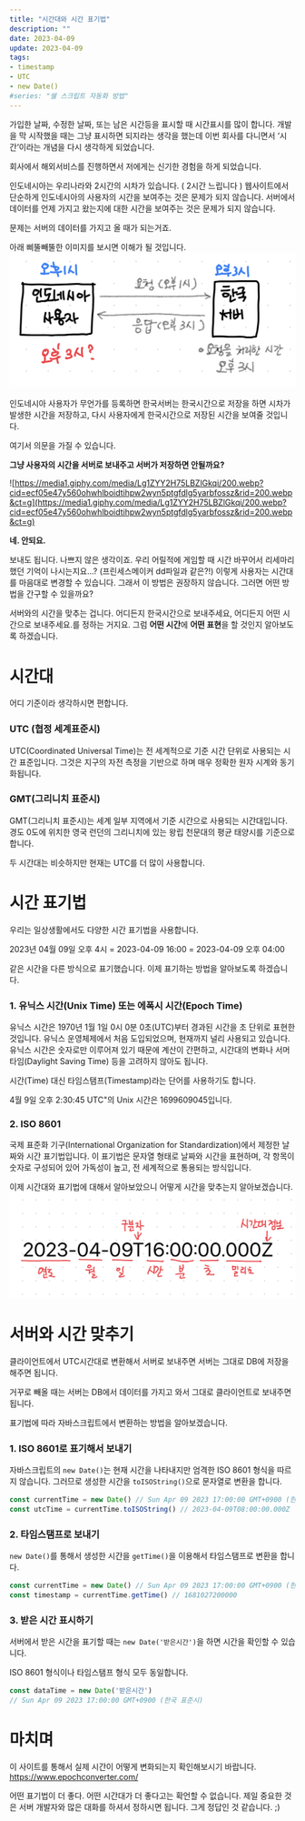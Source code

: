 ```yaml
---
title: "시간대와 시간 표기법"
description: ""
date: 2023-04-09
update: 2023-04-09
tags:
- timestamp
- UTC
- new Date()
#series: "쉘 스크립트 자동화 방법"
---
```

가입한 날짜, 수정한 날짜, 또는 남은 시간등을 표시할 때 시간표시를 많이 합니다. 개발을 막 시작했을 때는 그냥 표시하면 되지라는 생각을 했는데 이번 회사를 다니면서 ‘시간’이라는 개념을 다시 생각하게 되었습니다.

회사에서 해외서비스를 진행하면서 저에게는 신기한 경험을 하게 되었습니다.

인도네시아는 우리나라와 2시간의 시차가 있습니다. ( 2시간 느립니다 ) 웹사이트에서 단순하게 인도네시아의 사용자의 시간을 보여주는 것은 문제가 되지 않습니다. 서버에서 데이터를 언제 가지고 왔는지에 대한 시간을 보여주는 것은 문제가 되지 않습니다.

문제는 서버의 데이터를 가지고 올 때가 되는거죠.

아래 삐뚤빼뚤한 이미지를 보시면 이해가 될 것입니다.
![](img41.png)

인도네시아 사용자가 무언가를 등록하면 한국서버는 한국시간으로 저장을 하면 시차가 발생한 시간을 저장하고, 다시 사용자에게 한국시간으로 저장된 시간을 보여줄 것입니다.

여기서 의문을 가질 수 있습니다.

**그냥 사용자의 시간을 서버로 보내주고 서버가 저장하면 안될까요?**

![https://media1.giphy.com/media/Lg1ZYY2H75LBZlGkqi/200.webp?cid=ecf05e47y560ohwhlboidtihpw2wyn5ptgfdlg5yarbfossz&rid=200.webp&ct=g](https://media1.giphy.com/media/Lg1ZYY2H75LBZlGkqi/200.webp?cid=ecf05e47y560ohwhlboidtihpw2wyn5ptgfdlg5yarbfossz&rid=200.webp&ct=g)

**네. 안되요.**

보내도 됩니다. 나쁘지 않은 생각이죠. 우리 어릴적에 게임할 때 시간 바꾸어서 리세마리 했던 기억이 나시는지요…? (프린세스메이커 dd파일과 같은?!) 이렇게 사용자는 시간대를 마음대로 변경할 수 있습니다. 그래서 이 방법은 권장하지 않습니다. 그러면 어떤 방법을 간구할 수 있을까요?

서버와의 시간을 맞추는 겁니다. 어디든지 한국시간으로 보내주세요, 어디든지 어떤 시간으로 보내주세요.를 정하는 거지요. 그럼 **어떤 시간**에 **어떤 표현**을 할 것인지 알아보도록 하겠습니다.

# 시간대

어디 기준이라 생각하시면 편합니다.

### UTC (협정 세계표준시)

UTC(Coordinated Universal Time)는 전 세계적으로 기준 시간 단위로 사용되는 시간 표준입니다. 그것은 지구의 자전 측정을 기반으로 하며 매우 정확한 원자 시계와 동기화됩니다.

### GMT(그리니치 표준시)

GMT(그리니치 표준시)는 세계 일부 지역에서 기준 시간으로 사용되는 시간대입니다. 경도 0도에 위치한 영국 런던의 그리니치에 있는 왕립 천문대의 평균 태양시를 기준으로 합니다.

두 시간대는 비슷하지만 현재는 UTC를 더 많이 사용합니다.

# 시간 표기법

우리는 일상생활에서도 다양한 시간 표기법을 사용합니다.

2023년 04월 09일 오후 4시 = 2023-04-09 16:00 = 2023-04-09 오후 04:00

같은 시간을 다른 방식으로 표기했습니다. 이제 표기하는 방법을 알아보도록 하겠습니다.

### **1. 유닉스 시간(Unix Time) 또는 에폭시 시간(Epoch Time)**

유닉스 시간은 1970년 1월 1일 0시 0분 0초(UTC)부터 경과된 시간을 초 단위로 표현한 것입니다. 유닉스 운영체제에서 처음 도입되었으며, 현재까지 널리 사용되고 있습니다. 유닉스 시간은 숫자로만 이루어져 있기 때문에 계산이 간편하고, 시간대의 변화나 서머타임(Daylight Saving Time) 등을 고려하지 않아도 됩니다.

시간(Time) 대신 타임스탬프(Timestamp)라는 단어를 사용하기도 합니다.

4월 9일 오후 2:30:45 UTC"의 Unix 시간은 1699609045입니다.

### 2. ISO 8601

국제 표준화 기구(International Organization for Standardization)에서 제정한 날짜와 시간 표기법입니다. 이 표기법은 문자열 형태로 날짜와 시간을 표현하며, 각 항목이 숫자로 구성되어 있어 가독성이 높고, 전 세계적으로 통용되는 방식입니다.

이제 시간대와 표기법에 대해서 알아보았으니 어떻게 시간을 맞추는지 알아보겠습니다.
![](img42.png)

# 서버와 시간 맞추기

클라이언트에서 UTC시간대로 변환해서 서버로 보내주면 서버는 그대로 DB에 저장을 해주면 됩니다.

거꾸로 빼올 때는 서버는 DB에서 데이터를 가지고 와서 그대로 클라이언트로 보내주면 됩니다.

표기법에 따라 자바스크립트에서 변환하는 방법을 알아보겠습니다.

### 1. ISO 8601로 표기해서 보내기

자바스크립트의 `new Date()`는 현재 시간을 나타내지만 엄격한 ISO 8601 형식을 따르지 않습니다. 그러므로 생성한 시간을 `toISOString()`으로 문자열로 변환을 합니다.
```js
const currentTime = new Date() // Sun Apr 09 2023 17:00:00 GMT+0900 (한국 표준시)
const utcTime = currentTime.toISOString() // 2023-04-09T08:00:00.000Z
```

### 2. 타임스탬프로 보내기

`new Date()`를 통해서 생성한 시간을 `getTime()`을 이용해서 타임스탬프로 변환을 합니다.

```js
const currentTime = new Date() // Sun Apr 09 2023 17:00:00 GMT+0900 (한국 표준시)
const timestamp = currentTime.getTime() // 1681027200000
```

### 3. 받은 시간 표시하기

서버에서 받은 시간을 표기할 때는 `new Date('받은시간')`을 하면 시간을 확인할 수 있습니다.

ISO 8601 형식이나 타임스탬프 형식 모두 동일합니다.

```js
const dataTime = new Date('받은시간') 
// Sun Apr 09 2023 17:00:00 GMT+0900 (한국 표준시)
```


# 마치며
이 사이트를 통해서 실제 시간이 어떻게 변화되는지 확인해보시기 바랍니다.
https://www.epochconverter.com/

어떤 표기법이 더 좋다. 어떤 시간대가 더 좋다고는 확언할 수 없습니다.
제일 중요한 것은 서버 개발자와 많은 대화를 하셔서 정하시면 됩니다.
그게 정답인 것 같습니다. ;)
